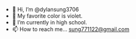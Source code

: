 - 👋 Hi, I’m @dylansung3706
- 👀 My favorite color is violet. 
- 🌱 I’m currently in high school.
- 📫 How to reach me... sung771122@gmail.com

<!---
dylansung3706/dylansung3706 is a ✨ special ✨ repository because its `README.md` (this file) appears on your GitHub profile.
You can click the Preview link to take a look at your changes.
--->
